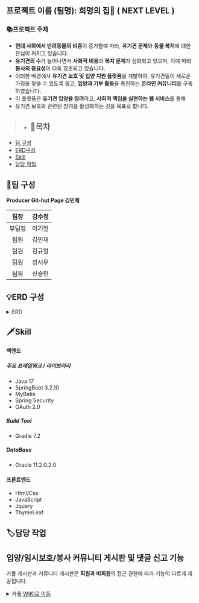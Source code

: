 ## 프로젝트 이름 (팀명): 희멍의 집🐶 ( NEXT LEVEL )

### 📚프로젝트 주제 

- **현대 사회에서 반려동물의 비중**이 증가함에 따라, **유기견 문제**와 **동물 복지**에 대한 관심이 커지고 있습니다. 
- **유기견의 수**가 늘어나면서 **사회적 비용**과 **복지 문제**가 심화되고 있으며, 이에 따라 **봉사의 중요성**이 더욱 강조되고 있습니다.
- 이러한 배경에서 **유기견 보호 및 입양 지원 플랫폼**을 개발하여, 유기견들이 새로운 가정을 찾을 수 있도록 돕고,
  **입양과 기부 활동**을 촉진하는 **온라인 커뮤니티**를 구축하였습니다. 
- 이 플랫폼은 **유기견 입양을 장려**하고, **사회적 책임을 실현하는 웹 서비스**를 통해
-  유기견 보호와 관련된 참여를 활성화하는 것을 목표로 합니다.

  > - ## 📖목차
  - [팀 구성](#팀-구성)
  - [ERD구성](#erd-구성)
  - [Skill](#skill)
  - [담당 작업](#담당-작업)
 

## 🔗팀 구성
**Producer Git-hut Page 김민채**

|팀장|강수정|           
|:--:|:--:|
|부팀장|이기철| 
|팀원|김민채| 
|팀원|김규열|
|팀원|정시우|
|팀원|신승민|

## 💡ERD 구성

<details id="erd-구성">
<summary> ERD </summary>

<p>클릭 후 이미지를 확대할 수 있습니다.</p>
<img src="https://github.com/user-attachments/assets/f1107f38-cb79-43b6-8233-2585ec4d6327" width="500">
<img src="https://github.com/user-attachments/assets/79b504be-33a6-4409-8b2d-6b7f836bbad2" width="500">
</details>

> 
 ## 🗡Skill
####  백엔드

##### 주요 프레임워크 / 라이브러리
- Java 17
- SpringBoot 3.2.10
- MyBatis
- Spring Security
- OAuth 2.0

##### Build Tool
- Gradle 7.2

##### DataBase
- Oracle 11.2.0.2.0

#### 프론트엔드
- Html/Css
- JavaScript
- Jquery
- ThymeLeaf

## 🏷담당 작업
## 입양/임시보호/봉사 커뮤니티 게시판 및 댓글 신고 기능

카풀 게시판과 커뮤니티 게시판은 **회원과 비회원**의 접근 권한에 따라 기능이 다르게 제공됩니다.
<details>
 <summary>카풀<a href="https://github.com/siwoo-9943/HOPEDOG-Backend/wiki/%EC%BB%A4%EB%AE%A4%EB%8B%88%ED%8B%B0-%EA%B2%8C%EC%8B%9C%ED%8C%90"> WIKI로 이동 </a></summary>
<details>
<summary>카풀 게시판(비회원)</summary>
